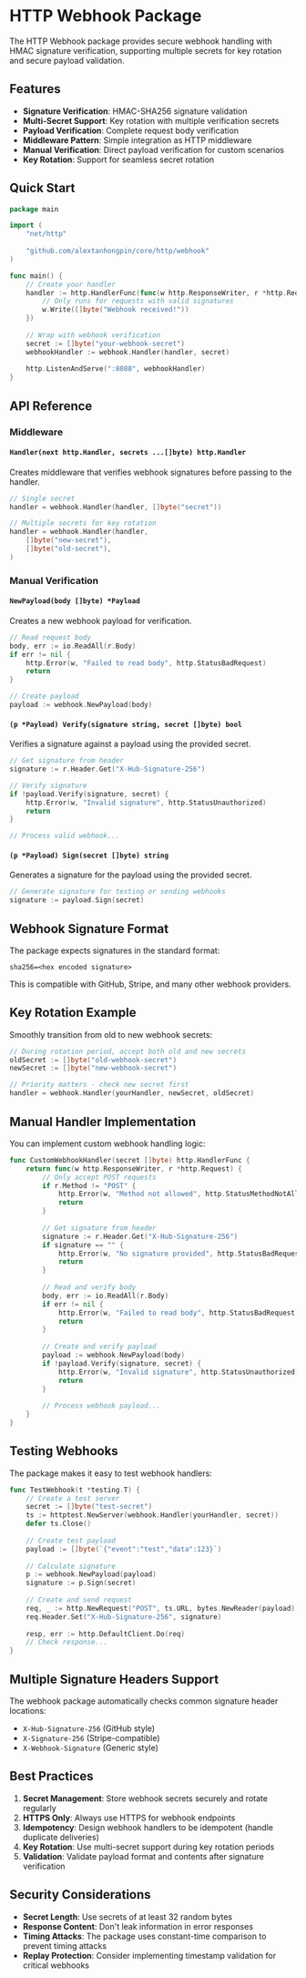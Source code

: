 # HTTP Webhook Package

The HTTP Webhook package provides secure webhook handling with HMAC signature verification, supporting multiple secrets for key rotation and secure payload validation.

## Features

- **Signature Verification**: HMAC-SHA256 signature validation
- **Multi-Secret Support**: Key rotation with multiple verification secrets
- **Payload Verification**: Complete request body verification
- **Middleware Pattern**: Simple integration as HTTP middleware
- **Manual Verification**: Direct payload verification for custom scenarios
- **Key Rotation**: Support for seamless secret rotation

## Quick Start

```go
package main

import (
    "net/http"
    
    "github.com/alextanhongpin/core/http/webhook"
)

func main() {
    // Create your handler
    handler := http.HandlerFunc(func(w http.ResponseWriter, r *http.Request) {
        // Only runs for requests with valid signatures
        w.Write([]byte("Webhook received!"))
    })
    
    // Wrap with webhook verification
    secret := []byte("your-webhook-secret")
    webhookHandler := webhook.Handler(handler, secret)
    
    http.ListenAndServe(":8080", webhookHandler)
}
```

## API Reference

### Middleware

#### `Handler(next http.Handler, secrets ...[]byte) http.Handler`

Creates middleware that verifies webhook signatures before passing to the handler.

```go
// Single secret
handler = webhook.Handler(handler, []byte("secret"))

// Multiple secrets for key rotation
handler = webhook.Handler(handler, 
    []byte("new-secret"),
    []byte("old-secret"),
)
```

### Manual Verification

#### `NewPayload(body []byte) *Payload`

Creates a new webhook payload for verification.

```go
// Read request body
body, err := io.ReadAll(r.Body)
if err != nil {
    http.Error(w, "Failed to read body", http.StatusBadRequest)
    return
}

// Create payload
payload := webhook.NewPayload(body)
```

#### `(p *Payload) Verify(signature string, secret []byte) bool`

Verifies a signature against a payload using the provided secret.

```go
// Get signature from header
signature := r.Header.Get("X-Hub-Signature-256")

// Verify signature
if !payload.Verify(signature, secret) {
    http.Error(w, "Invalid signature", http.StatusUnauthorized)
    return
}

// Process valid webhook...
```

#### `(p *Payload) Sign(secret []byte) string`

Generates a signature for the payload using the provided secret.

```go
// Generate signature for testing or sending webhooks
signature := payload.Sign(secret)
```

## Webhook Signature Format

The package expects signatures in the standard format:

```
sha256=<hex encoded signature>
```

This is compatible with GitHub, Stripe, and many other webhook providers.

## Key Rotation Example

Smoothly transition from old to new webhook secrets:

```go
// During rotation period, accept both old and new secrets
oldSecret := []byte("old-webhook-secret")
newSecret := []byte("new-webhook-secret")

// Priority matters - check new secret first
handler = webhook.Handler(yourHandler, newSecret, oldSecret)
```

## Manual Handler Implementation

You can implement custom webhook handling logic:

```go
func CustomWebhookHandler(secret []byte) http.HandlerFunc {
    return func(w http.ResponseWriter, r *http.Request) {
        // Only accept POST requests
        if r.Method != "POST" {
            http.Error(w, "Method not allowed", http.StatusMethodNotAllowed)
            return
        }
        
        // Get signature from header
        signature := r.Header.Get("X-Hub-Signature-256")
        if signature == "" {
            http.Error(w, "No signature provided", http.StatusBadRequest)
            return
        }
        
        // Read and verify body
        body, err := io.ReadAll(r.Body)
        if err != nil {
            http.Error(w, "Failed to read body", http.StatusBadRequest)
            return
        }
        
        // Create and verify payload
        payload := webhook.NewPayload(body)
        if !payload.Verify(signature, secret) {
            http.Error(w, "Invalid signature", http.StatusUnauthorized)
            return
        }
        
        // Process webhook payload...
    }
}
```

## Testing Webhooks

The package makes it easy to test webhook handlers:

```go
func TestWebhook(t *testing.T) {
    // Create a test server
    secret := []byte("test-secret")
    ts := httptest.NewServer(webhook.Handler(yourHandler, secret))
    defer ts.Close()
    
    // Create test payload
    payload := []byte(`{"event":"test","data":123}`)
    
    // Calculate signature
    p := webhook.NewPayload(payload)
    signature := p.Sign(secret)
    
    // Create and send request
    req, _ := http.NewRequest("POST", ts.URL, bytes.NewReader(payload))
    req.Header.Set("X-Hub-Signature-256", signature)
    
    resp, err := http.DefaultClient.Do(req)
    // Check response...
}
```

## Multiple Signature Headers Support

The webhook package automatically checks common signature header locations:

- `X-Hub-Signature-256` (GitHub style)
- `X-Signature-256` (Stripe-compatible)
- `X-Webhook-Signature` (Generic style)

## Best Practices

1. **Secret Management**: Store webhook secrets securely and rotate regularly
2. **HTTPS Only**: Always use HTTPS for webhook endpoints
3. **Idempotency**: Design webhook handlers to be idempotent (handle duplicate deliveries)
4. **Key Rotation**: Use multi-secret support during key rotation periods
5. **Validation**: Validate payload format and contents after signature verification

## Security Considerations

- **Secret Length**: Use secrets of at least 32 random bytes
- **Response Content**: Don't leak information in error responses
- **Timing Attacks**: The package uses constant-time comparison to prevent timing attacks
- **Replay Protection**: Consider implementing timestamp validation for critical webhooks
